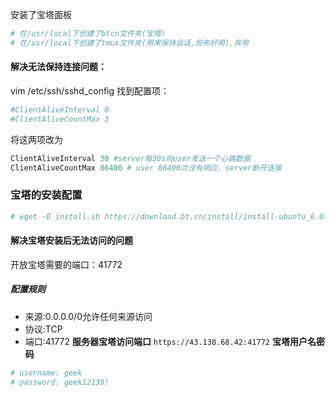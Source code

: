 安装了宝塔面板

```python
# 在/usr/local下创建了btcn文件夹(宝塔)
# 在/usr/local下创建了tmux文件夹(用来保持会话,但布好用),弃用
```

#### 解决无法保持连接问题：
vim /etc/ssh/sshd_config
找到配置项：
```python 
#ClientAliveInterval 0
#ClientAliveCountMax 3
```
将这两项改为
```python
ClientAliveInterval 30 #server每30s向user发送一个心跳数据
ClientAliveCountMax 86400 # user 86400次没有响应，server断开连接
```

### 宝塔的安装配置
```python
# wget -O install.sh https://download.bt.cn/install/install-ubuntu_6.0.sh && sudo bash install.sh ed8484bec
```

#### 解决宝塔安装后无法访问的问题
开放宝塔需要的端口：41772
##### 配置规则 
- 来源:0.0.0.0/0允许任何来源访问
- 协议:TCP
- 端口:41772
**服务器宝塔访问端口**
`https://43.138.68.42:41772`
**宝塔用户名密码**
```python
# username: geek
# password: geek12138!
```



